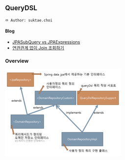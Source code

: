 ## QueryDSL

```
ㅁ Author: suktae.choi
```

#### Blog
- [JPASubQuery vs JPAExpressions](https://jojoldu.tistory.com/379?category=637935)
- [연관관계 없이 Join 조회하기](https://jojoldu.tistory.com/396)

### Overview

<img src="images/Screen%20Shot%202017-10-14%20at%2018.37.01.png" width="75%">

